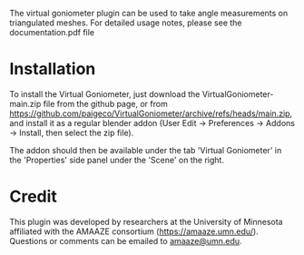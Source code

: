 The virtual goniometer plugin can be used to take angle measurements on triangulated meshes. For detailed usage notes, please see the documentation.pdf file

# Installation

To install the Virtual Goniometer, just download the VirtualGoniometer-main.zip file from the github page, or from https://github.com/paigeco/VirtualGoniometer/archive/refs/heads/main.zip, and install it as a regular blender addon (User Edit -> Preferences -> Addons -> Install, then select the zip file).

The addon should then be available under the tab 'Virtual Goniometer' in the 'Properties' side panel under the 'Scene' on the right.

# Credit
This plugin was developed by researchers at the University of Minnesota affiliated with the AMAAZE consortium (https://amaaze.umn.edu/). Questions or comments can be emailed to amaaze@umn.edu.
